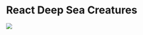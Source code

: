 # React Deep Sea Creatures
![](https://media.giphy.com/media/wUsqjz9tr5FDjzypSO/giphy-downsized-large.gif)
